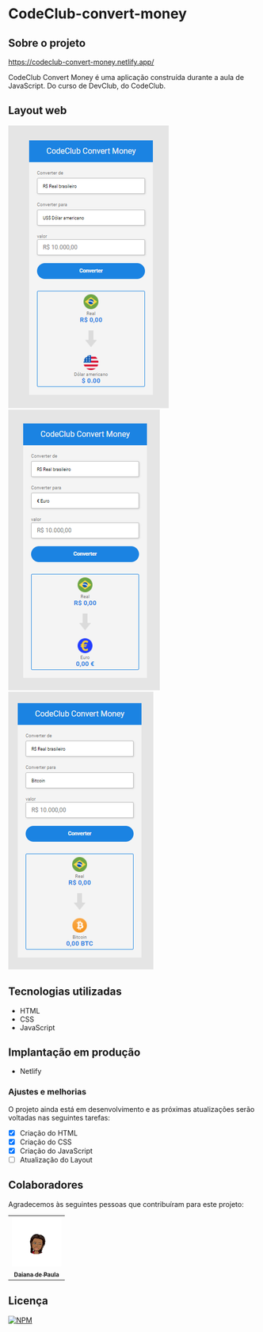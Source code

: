 # CodeClub-convert-money
 
## Sobre o projeto

https://codeclub-convert-money.netlify.app/

CodeClub Convert Money é uma aplicação construída durante a aula de JavaScript. Do curso de DevClub, do CodeClub.

## Layout web
![ConvertUSA](https://github.com/daianaadepaula/CodeClub-convert-money/blob/master/codeclubconvertmoneyusa.PNG)
![ConvertEUR](https://github.com/daianaadepaula/CodeClub-convert-money/blob/master/codeclubconvertmoneyeur.PNG)
![ConvertBTC](https://github.com/daianaadepaula/CodeClub-convert-money/blob/master/codeclubconvertmoneybtc.PNG)

## Tecnologias utilizadas
- HTML
- CSS
- JavaScript

## Implantação em produção
- Netlify

### Ajustes e melhorias

O projeto ainda está em desenvolvimento e as próximas atualizações serão voltadas nas seguintes tarefas:

- [x] Criação do HTML
- [x] Criação do CSS
- [x] Criação do JavaScript
- [ ] Atualização do Layout

## Colaboradores

Agradecemos às seguintes pessoas que contribuíram para este projeto:

<table>
  <tr>
    <td align="center">
      <a href="#">
        <img src="https://github.com/daianaadepaula/daianaadepaula/blob/master/assets/daianaanimacaopiscadinhasemcirculo.png" width="100px;" alt="Foto da Daiana de Paula no GitHub"/><br>
        <sub>
          <b>Daiana de Paula</b>
        </sub>
      </a>
    </td>
    
</table>

## Licença

[![NPM](https://img.shields.io/npm/l/react)](https://github.com/daianaadepaula/CodeClub-convert-money/blob/master/LICENSE) 

<br>


 
